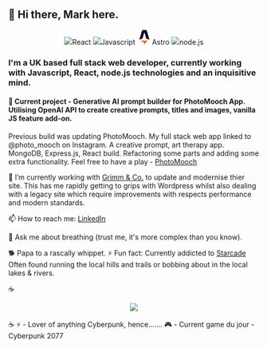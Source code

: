 
## 👋 Hi there, Mark here.
<p align="center">
 <code><img height="30" src="https://raw.githubusercontent.com/dereknguyen269/dereknguyen269/master/images/reactjs.png"></code>React
 <code><img height="30" src="https://raw.githubusercontent.com/dereknguyen269/dereknguyen269/master/images/js.png"></code>Javascript
 <code><img height="30" src="https://raw.githubusercontent.com/github/explore/5cc0a03a302ec862c4aeac2a22a513ae31c35432/topics/astro/astro.png"></code>Astro
 <code><img height="30" src="https://e7.pngegg.com/pngimages/493/735/png-clipart-node-js-javascript-express-js-mongodb-github-github-angle-text.png"></code>node.js
</p>
  
### I'm a UK based full stack web developer, currently working with Javascript, React, node.js technologies and an inquisitive mind.

#### 🔭 Current project - Generative AI prompt builder for PhotoMooch App. Utilising OpenAI API to create creative prompts, titles and images, vanilla JS feature add-on.

Previous build was updating PhotoMooch. My full stack web app linked to @photo_mooch on Instagram. A creative prompt, art therapy app. MongoDB, Express.js, React build. Refactoring some parts and adding some extra functionality. 
Feel free to have a play - <a href="https://photomooch.onrender.com/">PhotoMooch</a>

🌱 I’m currently working with [Grimm & Co.](https://grimmandco.co.uk/) to update and modernise thier site. This has me rapidly getting to grips with Wordpress whilst also dealing with a legacy site which require improvements with respects performance and modern standards.

📫 How to reach me: [LinkedIn](https://www.linkedin.com/in/mark-ivkovic-68822474/)

💬 Ask me about breathing (trust me, it's more complex than you know).

🐕 Papa to a rascally whippet. 
⚡ Fun fact: Currently addicted to [Starcade](https://www.youtube.com/@starcade6611)
Often found running the local hills and trails or bobbing about in the local lakes & rivers.

☕️
<p align="center">
  <img src="https://images.unsplash.com/photo-1515335352276-2fa88c590bb3?ixlib=rb-4.0.3&ixid=MnwxMjA3fDB8MHxwaG90by1wYWdlfHx8fGVufDB8fHx8&auto=format&fit=crop&w=687&q=80" height="500px">
</p>
☕️
⚡ - Lover of anything Cyberpunk, hence.......
🎮 - Current game du jour - Cyberpunk 2077


<!--
**whippet-code/whippet-code** is a ✨ _special_ ✨ repository because its `README.md` (this file) appears on your GitHub profile.

Here are some ideas to get you started:

- 🔭 I’m currently working on ...
- 🌱 I’m currently learning ...
- 👯 I’m looking to collaborate on ...
- 🤔 I’m looking for help with ...
- 💬 Ask me about ...
- 📫 How to reach me: ...
- 😄 Pronouns: ...
- ⚡ Fun fact: ...
-->

